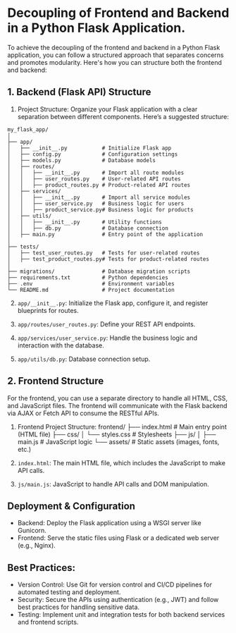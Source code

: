 # Decoupling of Frontend and Backend in a Python Flask Application.
To achieve the decoupling of the frontend and backend in a Python Flask application, you can follow a structured approach that separates concerns and promotes modularity. Here's how you can structure both the frontend and backend:

## 1. Backend (Flask API) Structure
1. Project Structure:
Organize your Flask application with a clear separation between different components. Here’s a suggested structure:
```
my_flask_app/
│
├── app/
│   ├── __init__.py           # Initialize Flask app
│   ├── config.py             # Configuration settings
│   ├── models.py             # Database models
│   ├── routes/
│   │   ├── __init__.py       # Import all route modules
│   │   ├── user_routes.py    # User-related API routes
│   │   ├── product_routes.py # Product-related API routes
│   ├── services/
│   │   ├── __init__.py       # Import all service modules
│   │   ├── user_service.py   # Business logic for users
│   │   ├── product_service.py# Business logic for products
│   ├── utils/
│   │   ├── __init__.py       # Utility functions
│   │   ├── db.py             # Database connection
│   ├── main.py               # Entry point of the application
│
├── tests/
│   ├── test_user_routes.py   # Tests for user-related routes
│   ├── test_product_routes.py# Tests for product-related routes
│
├── migrations/               # Database migration scripts
├── requirements.txt          # Python dependencies
├── .env                      # Environment variables
└── README.md                 # Project documentation
```
2. `app/__init__.py`:
Initialize the Flask app, configure it, and register blueprints for routes.

3. `app/routes/user_routes.py`:
Define your REST API endpoints.

4. `app/services/user_service.py`:
Handle the business logic and interaction with the database.

5. `app/utils/db.py`:
Database connection setup.

## 2. Frontend Structure
For the frontend, you can use a separate directory to handle all HTML, CSS, and JavaScript files. The frontend will communicate with the Flask backend via AJAX or Fetch API to consume the RESTful APIs.

1. Frontend Project Structure:
   frontend/
    ├── index.html                # Main entry point (HTML file)
    ├── css/
    │   └── styles.css            # Stylesheets
    ├── js/
    │   ├── main.js               # JavaScript logic
    └── assets/                   # Static assets (images, fonts, etc.)

2. `index.html`:
The main HTML file, which includes the JavaScript to make API calls.

3. `js/main.js`:
JavaScript to handle API calls and DOM manipulation.

## Deployment & Configuration
* Backend: Deploy the Flask application using a WSGI server like Gunicorn.
* Frontend: Serve the static files using Flask or a dedicated web server (e.g., Nginx).

## Best Practices:
* Version Control: Use Git for version control and CI/CD pipelines for automated testing and deployment.
* Security: Secure the APIs using authentication (e.g., JWT) and follow best practices for handling sensitive data.
* Testing: Implement unit and integration tests for both backend services and frontend scripts.

